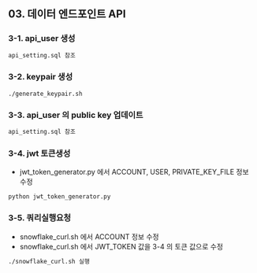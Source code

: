 ## 03. 데이터 엔드포인트 API

### 3-1. api_user 생성 
```sql
api_setting.sql 참조
```

### 3-2. keypair 생성
``` baxh
./generate_keypair.sh 
```

### 3-3. api_user 의 public key 업데이트 
```sql
api_setting.sql 참조
```

### 3-4. jwt 토큰생성
- jwt_token_generator.py 에서 ACCOUNT, USER, PRIVATE_KEY_FILE 정보 수정
``` baxh
python jwt_token_generator.py
```

### 3-5. 쿼리실행요청
- snowflake_curl.sh 에서 ACCOUNT 정보 수정
- snowflake_curl.sh 에서 JWT_TOKEN 값을 3-4 의 토큰 값으로 수정

```bash
./snowflake_curl.sh 실행
```
